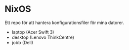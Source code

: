 # NixOS

Ett repo för att hantera konfigurationsfiler för mina datorer.

- laptop (Acer Swift 3)
- desktop (Lenovo ThinkCentre)
- jobb (Dell)
